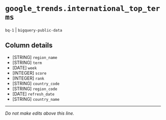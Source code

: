 # `google_trends.international_top_terms`
`bq-1` | `bigquery-public-data`

## Column details
* [STRING]    `region_name`
* [STRING]    `term`
* [DATE]      `week`
* [INTEGER]   `score`
* [INTEGER]   `rank`
* [STRING]    `country_code`
* [STRING]    `region_code`
* [DATE]      `refresh_date`
* [STRING]    `country_name`

-------------------------------------------------------------------------------
*Do not make edits above this line.*
